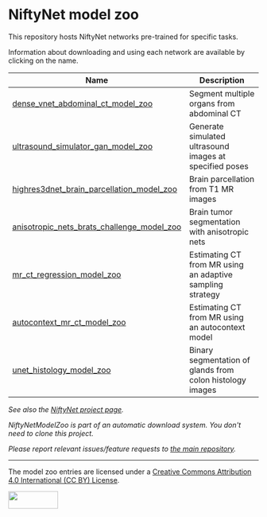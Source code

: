 # NiftyNet model zoo

This repository hosts NiftyNet networks pre-trained for specific tasks.

Information about downloading and using each network are available by clicking on the name.

| Name | Description |
|  --- | ---         |
| [dense_vnet_abdominal_ct_model_zoo](./dense_vnet_abdominal_ct) | Segment multiple organs from abdominal CT |
| [ultrasound_simulator_gan_model_zoo](./ultrasound_simulator_gan) | Generate simulated ultrasound images at specified poses |
| [highres3dnet_brain_parcellation_model_zoo](./highres3dnet_brain_parcellation) | Brain parcellation from T1 MR images |
| [anisotropic_nets_brats_challenge_model_zoo](./anisotropic_nets_brats_challenge) | Brain tumor segmentation with anisotropic nets |
| [mr_ct_regression_model_zoo](./mr_ct_regression) | Estimating CT from MR using an adaptive sampling strategy |
| [autocontext_mr_ct_model_zoo](./autocontext_mr_ct) | Estimating CT from MR using an autocontext model |
| [unet_histology_model_zoo](./unet_histology) | Binary segmentation of glands from colon histology images |


*See also the [NiftyNet project page](https://github.com/NifTK/NiftyNet).*

*NiftyNetModelZoo is part of an automatic download system. You don't need to clone this project.*

*Please report relevant issues/feature requests to [the main repository](https://github.com/NifTK/NiftyNet/issues/new/choose).*

---
The model zoo entries are licensed under a
[Creative Commons Attribution 4.0 International (CC BY) License](https://creativecommons.org/licenses/by/4.0/).

<img src="https://github.com/NifTK/NiftyNetModelZoo/raw/5-reorganising-with-lfs/by.png" width="100" height="35">
